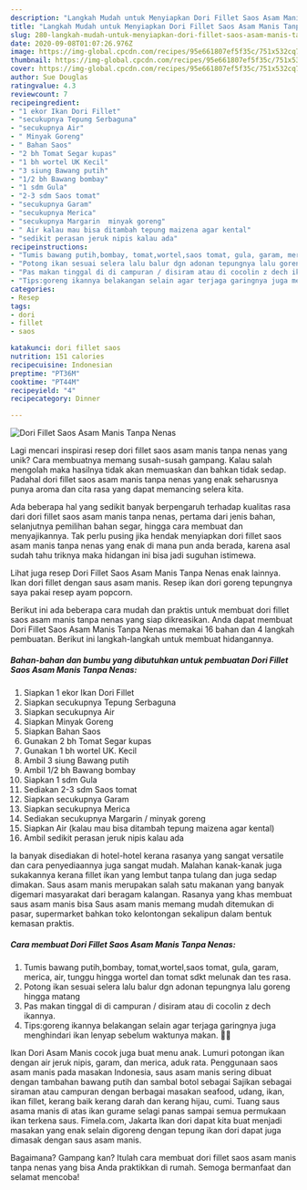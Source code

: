 ```yaml
---
description: "Langkah Mudah untuk Menyiapkan Dori Fillet Saos Asam Manis Tanpa Nenas, Lezat"
title: "Langkah Mudah untuk Menyiapkan Dori Fillet Saos Asam Manis Tanpa Nenas, Lezat"
slug: 280-langkah-mudah-untuk-menyiapkan-dori-fillet-saos-asam-manis-tanpa-nenas-lezat
date: 2020-09-08T01:07:26.976Z
image: https://img-global.cpcdn.com/recipes/95e661807ef5f35c/751x532cq70/dori-fillet-saos-asam-manis-tanpa-nenas-foto-resep-utama.jpg
thumbnail: https://img-global.cpcdn.com/recipes/95e661807ef5f35c/751x532cq70/dori-fillet-saos-asam-manis-tanpa-nenas-foto-resep-utama.jpg
cover: https://img-global.cpcdn.com/recipes/95e661807ef5f35c/751x532cq70/dori-fillet-saos-asam-manis-tanpa-nenas-foto-resep-utama.jpg
author: Sue Douglas
ratingvalue: 4.3
reviewcount: 7
recipeingredient:
- "1 ekor Ikan Dori Fillet"
- "secukupnya Tepung Serbaguna"
- "secukupnya Air"
- " Minyak Goreng"
- " Bahan Saos"
- "2 bh Tomat Segar kupas"
- "1 bh wortel UK Kecil"
- "3 siung Bawang putih"
- "1/2 bh Bawang bombay"
- "1 sdm Gula"
- "2-3 sdm Saos tomat"
- "secukupnya Garam"
- "secukupnya Merica"
- "secukupnya Margarin  minyak goreng"
- " Air kalau mau bisa ditambah tepung maizena agar kental"
- "sedikit perasan jeruk nipis kalau ada"
recipeinstructions:
- "Tumis bawang putih,bombay, tomat,wortel,saos tomat, gula, garam, merica, air, tunggu hingga wortel dan tomat sdkt melunak dan tes rasa."
- "Potong ikan sesuai selera lalu balur dgn adonan tepungnya lalu goreng hingga matang"
- "Pas makan tinggal di di campuran / disiram atau di cocolin z dech ikannya."
- "Tips:goreng ikannya belakangan selain agar terjaga garingnya juga menghindari ikan lenyap sebelum waktunya makan. 🤣🤣"
categories:
- Resep
tags:
- dori
- fillet
- saos

katakunci: dori fillet saos 
nutrition: 151 calories
recipecuisine: Indonesian
preptime: "PT36M"
cooktime: "PT44M"
recipeyield: "4"
recipecategory: Dinner

---
```



![Dori Fillet Saos Asam Manis Tanpa Nenas](https://img-global.cpcdn.com/recipes/95e661807ef5f35c/751x532cq70/dori-fillet-saos-asam-manis-tanpa-nenas-foto-resep-utama.jpg)

Lagi mencari inspirasi resep dori fillet saos asam manis tanpa nenas yang unik? Cara membuatnya memang susah-susah gampang. Kalau salah mengolah maka hasilnya tidak akan memuaskan dan bahkan tidak sedap. Padahal dori fillet saos asam manis tanpa nenas yang enak seharusnya punya aroma dan cita rasa yang dapat memancing selera kita.

Ada beberapa hal yang sedikit banyak berpengaruh terhadap kualitas rasa dari dori fillet saos asam manis tanpa nenas, pertama dari jenis bahan, selanjutnya pemilihan bahan segar, hingga cara membuat dan menyajikannya. Tak perlu pusing jika hendak menyiapkan dori fillet saos asam manis tanpa nenas yang enak di mana pun anda berada, karena asal sudah tahu triknya maka hidangan ini bisa jadi suguhan istimewa.

Lihat juga resep Dori Fillet Saos Asam Manis Tanpa Nenas enak lainnya. Ikan dori fillet dengan saus asam manis. Resep ikan dori goreng tepungnya saya pakai resep ayam popcorn.


Berikut ini ada beberapa cara mudah dan praktis untuk membuat dori fillet saos asam manis tanpa nenas yang siap dikreasikan. Anda dapat membuat Dori Fillet Saos Asam Manis Tanpa Nenas memakai 16 bahan dan 4 langkah pembuatan. Berikut ini langkah-langkah untuk membuat hidangannya.

<!--inarticleads1-->

##### Bahan-bahan dan bumbu yang dibutuhkan untuk pembuatan Dori Fillet Saos Asam Manis Tanpa Nenas:

1. Siapkan 1 ekor Ikan Dori Fillet
1. Siapkan secukupnya Tepung Serbaguna
1. Siapkan secukupnya Air
1. Siapkan  Minyak Goreng
1. Siapkan  Bahan Saos
1. Gunakan 2 bh Tomat Segar kupas
1. Gunakan 1 bh wortel UK. Kecil
1. Ambil 3 siung Bawang putih
1. Ambil 1/2 bh Bawang bombay
1. Siapkan 1 sdm Gula
1. Sediakan 2-3 sdm Saos tomat
1. Siapkan secukupnya Garam
1. Siapkan secukupnya Merica
1. Sediakan secukupnya Margarin / minyak goreng
1. Siapkan  Air (kalau mau bisa ditambah tepung maizena agar kental)
1. Ambil sedikit perasan jeruk nipis kalau ada


Ia banyak disediakan di hotel-hotel kerana rasanya yang sangat versatile dan cara penyediaannya juga sangat mudah. Malahan kanak-kanak juga sukakannya kerana fillet ikan yang lembut tanpa tulang dan juga sedap dimakan. Saus asam manis merupakan salah satu makanan yang banyak digemari masyarakat dari beragam kalangan. Rasanya yang khas membuat saus asam manis bisa Saus asam manis memang mudah ditemukan di pasar, supermarket bahkan toko kelontongan sekalipun dalam bentuk kemasan praktis. 

<!--inarticleads2-->

##### Cara membuat Dori Fillet Saos Asam Manis Tanpa Nenas:

1. Tumis bawang putih,bombay, tomat,wortel,saos tomat, gula, garam, merica, air, tunggu hingga wortel dan tomat sdkt melunak dan tes rasa.
1. Potong ikan sesuai selera lalu balur dgn adonan tepungnya lalu goreng hingga matang
1. Pas makan tinggal di di campuran / disiram atau di cocolin z dech ikannya.
1. Tips:goreng ikannya belakangan selain agar terjaga garingnya juga menghindari ikan lenyap sebelum waktunya makan. 🤣🤣


Ikan Dori Asam Manis cocok juga buat menu anak. Lumuri potongan ikan dengan air jeruk nipis, garam, dan merica, aduk rata. Penggunaan saos asam manis pada masakan Indonesia, saus asam manis sering dibuat dengan tambahan bawang putih dan sambal botol sebagai Sajikan sebagai siraman atau campuran dengan berbagai masakan seafood, udang, ikan, ikan fillet, kerang baik kerang darah dan kerang hijau, cumi. Tuang saus asama manis di atas ikan gurame selagi panas sampai semua permukaan ikan terkena saus. Fimela.com, Jakarta Ikan dori dapat kita buat menjadi masakan yang enak selain digoreng dengan tepung ikan dori dapat juga dimasak dengan saus asam manis. 

Bagaimana? Gampang kan? Itulah cara membuat dori fillet saos asam manis tanpa nenas yang bisa Anda praktikkan di rumah. Semoga bermanfaat dan selamat mencoba!
